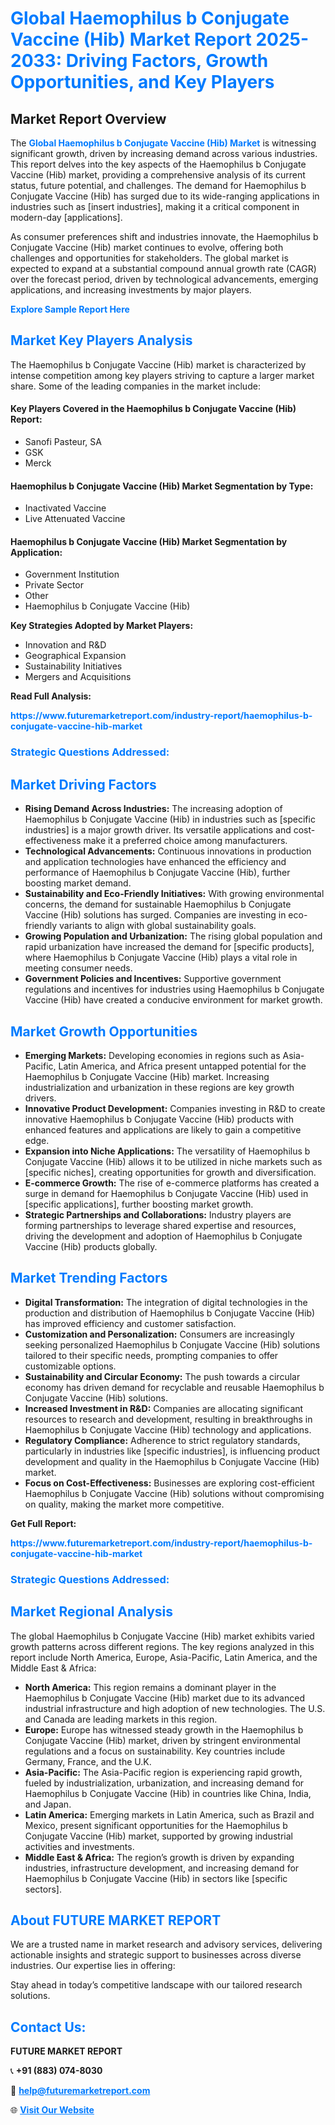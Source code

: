<h1 style="color: #007BFF;">Global Haemophilus b Conjugate Vaccine (Hib) Market Report 2025-2033: Driving Factors, Growth Opportunities, and Key Players</h1>

<section id="overview">
<h2>Market Report Overview</h2>
<p>The <a href="https://www.futuremarketreport.com/industry-report/haemophilus-b-conjugate-vaccine-hib-market" style="color: #007BFF; text-decoration: none;"><strong>Global Haemophilus b Conjugate Vaccine (Hib) Market</strong></a> is witnessing significant growth, driven by increasing demand across various industries. This report delves into the key aspects of the Haemophilus b Conjugate Vaccine (Hib) market, providing a comprehensive analysis of its current status, future potential, and challenges. The demand for Haemophilus b Conjugate Vaccine (Hib) has surged due to its wide-ranging applications in industries such as [insert industries], making it a critical component in modern-day [applications].</p>
<p>As consumer preferences shift and industries innovate, the Haemophilus b Conjugate Vaccine (Hib) market continues to evolve, offering both challenges and opportunities for stakeholders. The global market is expected to expand at a substantial compound annual growth rate (CAGR) over the forecast period, driven by technological advancements, emerging applications, and increasing investments by major players.</p>
</section>

<section id="overview">
<p><a href="https://www.futuremarketreport.com/request-sample/reportId=123025" style="color: #007BFF; text-decoration: none;"><strong>Explore Sample Report Here</strong></a></p>
</section>

<section id="key-players">
<h2 style="color: #007BFF;">Market Key Players Analysis</h2>
<p>The Haemophilus b Conjugate Vaccine (Hib) market is characterized by intense competition among key players striving to capture a larger market share. Some of the leading companies in the market include:</p>
<h4>Key Players Covered in the Haemophilus b Conjugate Vaccine (Hib) Report:</h4>
<ul><li>Sanofi Pasteur, SA</li><li>GSK</li><li>Merck</li></ul>
<h4>Haemophilus b Conjugate Vaccine (Hib) Market Segmentation by Type:</h4>
<ul><li>Inactivated Vaccine</li><li>Live Attenuated Vaccine</li></ul>

<h4>Haemophilus b Conjugate Vaccine (Hib) Market Segmentation by Application:</h4>
<ul><li>Government Institution</li><li>Private Sector</li><li>Other</li><li>Haemophilus b Conjugate Vaccine (Hib)</li></ul>
<p><strong>Key Strategies Adopted by Market Players:</strong></p>
<ul>
<li>Innovation and R&D</li>
<li>Geographical Expansion</li>
<li>Sustainability Initiatives</li>
<li>Mergers and Acquisitions</li>
</ul>
</section>

<section>
<p><strong>Read Full Analysis: </strong></p><a href="https://www.futuremarketreport.com/industry-report/haemophilus-b-conjugate-vaccine-hib-market" style="color: #007BFF; text-decoration: none;"><strong>https://www.futuremarketreport.com/industry-report/haemophilus-b-conjugate-vaccine-hib-market</strong></a>
<h3 style="color: #007BFF;">Strategic Questions Addressed:</h3>
</section>

<section id="driving-factors">
<h2 style="color: #007BFF;">Market Driving Factors</h2>
<ul>
<li><strong>Rising Demand Across Industries:</strong> The increasing adoption of Haemophilus b Conjugate Vaccine (Hib) in industries such as [specific industries] is a major growth driver. Its versatile applications and cost-effectiveness make it a preferred choice among manufacturers.</li>
<li><strong>Technological Advancements:</strong> Continuous innovations in production and application technologies have enhanced the efficiency and performance of Haemophilus b Conjugate Vaccine (Hib), further boosting market demand.</li>
<li><strong>Sustainability and Eco-Friendly Initiatives:</strong> With growing environmental concerns, the demand for sustainable Haemophilus b Conjugate Vaccine (Hib) solutions has surged. Companies are investing in eco-friendly variants to align with global sustainability goals.</li>
<li><strong>Growing Population and Urbanization:</strong> The rising global population and rapid urbanization have increased the demand for [specific products], where Haemophilus b Conjugate Vaccine (Hib) plays a vital role in meeting consumer needs.</li>
<li><strong>Government Policies and Incentives:</strong> Supportive government regulations and incentives for industries using Haemophilus b Conjugate Vaccine (Hib) have created a conducive environment for market growth.</li>
</ul>
</section>

<section id="growth-opportunities">
<h2 style="color: #007BFF;">Market Growth Opportunities</h2>
<ul>
<li><strong>Emerging Markets:</strong> Developing economies in regions such as Asia-Pacific, Latin America, and Africa present untapped potential for the Haemophilus b Conjugate Vaccine (Hib) market. Increasing industrialization and urbanization in these regions are key growth drivers.</li>
<li><strong>Innovative Product Development:</strong> Companies investing in R&D to create innovative Haemophilus b Conjugate Vaccine (Hib) products with enhanced features and applications are likely to gain a competitive edge.</li>
<li><strong>Expansion into Niche Applications:</strong> The versatility of Haemophilus b Conjugate Vaccine (Hib) allows it to be utilized in niche markets such as [specific niches], creating opportunities for growth and diversification.</li>
<li><strong>E-commerce Growth:</strong> The rise of e-commerce platforms has created a surge in demand for Haemophilus b Conjugate Vaccine (Hib) used in [specific applications], further boosting market growth.</li>
<li><strong>Strategic Partnerships and Collaborations:</strong> Industry players are forming partnerships to leverage shared expertise and resources, driving the development and adoption of Haemophilus b Conjugate Vaccine (Hib) products globally.</li>
</ul>
</section>

<section id="trending-factors">
<h2 style="color: #007BFF;">Market Trending Factors</h2>
<ul>
<li><strong>Digital Transformation:</strong> The integration of digital technologies in the production and distribution of Haemophilus b Conjugate Vaccine (Hib) has improved efficiency and customer satisfaction.</li>
<li><strong>Customization and Personalization:</strong> Consumers are increasingly seeking personalized Haemophilus b Conjugate Vaccine (Hib) solutions tailored to their specific needs, prompting companies to offer customizable options.</li>
<li><strong>Sustainability and Circular Economy:</strong> The push towards a circular economy has driven demand for recyclable and reusable Haemophilus b Conjugate Vaccine (Hib) solutions.</li>
<li><strong>Increased Investment in R&D:</strong> Companies are allocating significant resources to research and development, resulting in breakthroughs in Haemophilus b Conjugate Vaccine (Hib) technology and applications.</li>
<li><strong>Regulatory Compliance:</strong> Adherence to strict regulatory standards, particularly in industries like [specific industries], is influencing product development and quality in the Haemophilus b Conjugate Vaccine (Hib) market.</li>
<li><strong>Focus on Cost-Effectiveness:</strong> Businesses are exploring cost-efficient Haemophilus b Conjugate Vaccine (Hib) solutions without compromising on quality, making the market more competitive.</li>
</ul>
</section>

<section>
<p><strong>Get Full Report: </strong></p><a href="https://www.futuremarketreport.com/industry-report/haemophilus-b-conjugate-vaccine-hib-market" style="color: #007BFF; text-decoration: none;"><strong>https://www.futuremarketreport.com/industry-report/haemophilus-b-conjugate-vaccine-hib-market</strong></a>
<h3 style="color: #007BFF;">Strategic Questions Addressed:</h3>
</section>


<section id="regional-analysis">
<h2 style="color: #007BFF;">Market Regional Analysis</h2>
<p>The global Haemophilus b Conjugate Vaccine (Hib) market exhibits varied growth patterns across different regions. The key regions analyzed in this report include North America, Europe, Asia-Pacific, Latin America, and the Middle East & Africa:</p>
<ul>
<li><strong>North America:</strong> This region remains a dominant player in the Haemophilus b Conjugate Vaccine (Hib) market due to its advanced industrial infrastructure and high adoption of new technologies. The U.S. and Canada are leading markets in this region.</li>
<li><strong>Europe:</strong> Europe has witnessed steady growth in the Haemophilus b Conjugate Vaccine (Hib) market, driven by stringent environmental regulations and a focus on sustainability. Key countries include Germany, France, and the U.K.</li>
<li><strong>Asia-Pacific:</strong> The Asia-Pacific region is experiencing rapid growth, fueled by industrialization, urbanization, and increasing demand for Haemophilus b Conjugate Vaccine (Hib) in countries like China, India, and Japan.</li>
<li><strong>Latin America:</strong> Emerging markets in Latin America, such as Brazil and Mexico, present significant opportunities for the Haemophilus b Conjugate Vaccine (Hib) market, supported by growing industrial activities and investments.</li>
<li><strong>Middle East & Africa:</strong> The region’s growth is driven by expanding industries, infrastructure development, and increasing demand for Haemophilus b Conjugate Vaccine (Hib) in sectors like [specific sectors].</li>
</ul>
</section>

<footer>
<h2 style="color: #007BFF;">About FUTURE MARKET REPORT</h2>
<p>We are a trusted name in market research and advisory services, delivering actionable insights and strategic support to businesses across diverse industries. Our expertise lies in offering:</p>

<p>Stay ahead in today’s competitive landscape with our tailored research solutions.</p>

<h2 style="color: #007BFF;">Contact Us:</h2>
<p><strong>FUTURE MARKET REPORT</strong></p>
<p>📞 <strong>+91 (883) 074-8030</strong></p>
<p>📧 <strong><a href="mailto:help@futuremarketreport.com" style="color: #007BFF;">help@futuremarketreport.com</a></strong></p>
<p>🌐 <strong><a href="https://www.futuremarketreport.com/" style="color: #007BFF;">Visit Our Website</a></strong></p>
</footer>